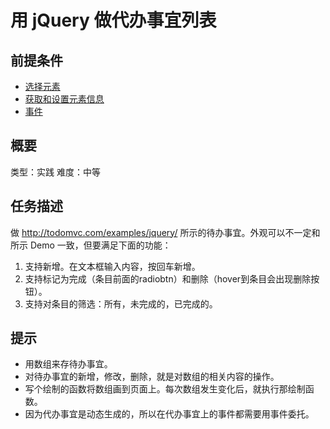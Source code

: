 # 用 jQuery 做代办事宜列表
## 前提条件  
* [选择元素](http://www.jianshu.com/p/5c2bbbd0efc6)
* [获取和设置元素信息](http://www.jianshu.com/p/085a1018cd00)
* [事件](http://www.jianshu.com/p/cc5565de98fd)

## 概要
类型：实践
难度：中等  

## 任务描述
做 http://todomvc.com/examples/jquery/ 所示的待办事宜。外观可以不一定和所示 Demo 一致，但要满足下面的功能：
1. 支持新增。在文本框输入内容，按回车新增。
1. 支持标记为完成（条目前面的radiobtn）和删除（hover到条目会出现删除按钮）。
1. 支持对条目的筛选：所有，未完成的，已完成的。

## 提示
* 用数组来存待办事宜。
* 对待办事宜的新增，修改，删除，就是对数组的相关内容的操作。
* 写个绘制的函数将数组画到页面上。每次数组发生变化后，就执行那绘制函数。
* 因为代办事宜是动态生成的，所以在代办事宜上的事件都需要用事件委托。
